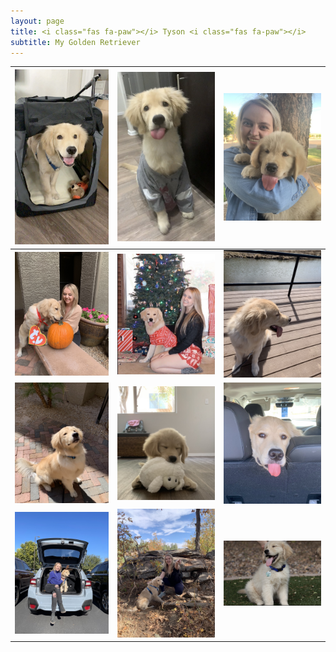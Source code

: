 ```yaml
---
layout: page
title: <i class="fas fa-paw"></i> Tyson <i class="fas fa-paw"></i>
subtitle: My Golden Retriever
---
```





![Kirsten](assets/img/Tyson5.jpg) | ![Kirsten](assets/img/Tyson4.jpg) | ![Kirsten](assets/img/Tyson1.jpg)
------------ | ------------- | ------------- 
![Kirsten](assets/img/Tyson7.jpg) | ![Kirsten](assets/img/Tyson9.jpg) | ![Kirsten](assets/img/Tyson11.jpg)
![Kirsten](assets/img/Tyson10.jpg) | ![Kirsten](assets/img/Tyson2.jpg) | ![Kirsten](assets/img/Tyson12.jpg)
![Kirsten](assets/img/Tyson8.jpg) | ![Kirsten](assets/img/Tyson6.jpg) | ![Kirsten](assets/img/Tyson3.jpg)








